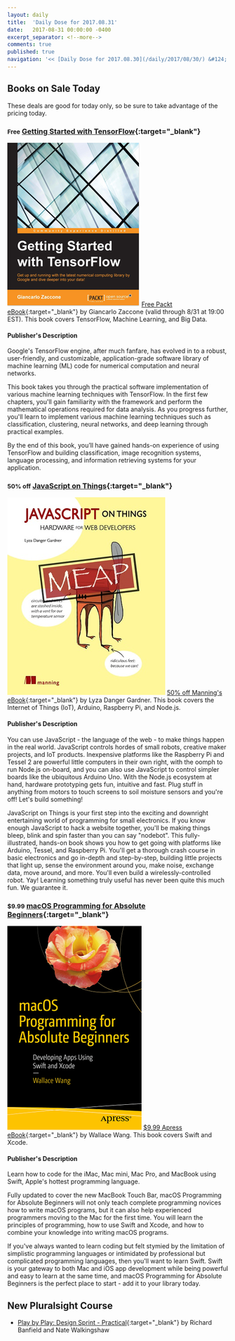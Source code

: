 ```yaml
---
layout: daily
title:  'Daily Dose for 2017.08.31'
date:   2017-08-31 00:00:00 -0400
excerpt_separator: <!--more-->
comments: true
published: true
navigation: '<< [Daily Dose for 2017.08.30](/daily/2017/08/30/) &#124; [Aug 2017](/daily/2017/08/) &#124; [2017](/daily/2017/) &#124; [Daily Dose for 2017.09.01](/daily/2017/09/01/) >>'
---
```

## Books on Sale Today ##
These deals are good for today only, so be sure to take advantage of the pricing today.

### <small>Free</small> [Getting Started with TensorFlow](https://www.packtpub.com/packt/offers/free-learning){:target="_blank"} ###
![Getting Started with TensorFlow](/assets/img/learning/packt/getting-started-with-tensorflow.jpg)
[Free Packt eBook](https://www.packtpub.com/packt/offers/free-learning){:target="_blank"} by Giancarlo Zaccone (valid through 8/31 at 19:00 EST). This book covers TensorFlow, Machine Learning, and Big Data.

#### Publisher's Description ####
Google's TensorFlow engine, after much fanfare, has evolved in to a robust, user-friendly, and customizable, application-grade software library of machine learning (ML) code for numerical computation and neural networks.

This book takes you through the practical software implementation of various machine learning techniques with TensorFlow. In the first few chapters, you'll gain familiarity with the framework and perform the mathematical operations required for data analysis. As you progress further, you'll learn to implement various machine learning techniques such as classification, clustering, neural networks, and deep learning through practical examples.

By the end of this book, you’ll have gained hands-on experience of using TensorFlow and building classification, image recognition systems, language processing, and information retrieving systems for your application.

### <small>50% off</small> [JavaScript on Things](https://www.manning.com/dotd){:target="_blank"} ###
![JavaScript on Things](/assets/img/learning/manning/JavaScript-on-Things-thumb.jpg)
[50% off Manning's eBook](https://www.packtpub.com/packt/offers/free-learning){:target="_blank"} by Lyza Danger Gardner. This book covers the Internet of Things (IoT), Arduino, Raspberry Pi, and Node.js.

#### Publisher's Description ####
You can use JavaScript - the language of the web - to make things happen in the real world. JavaScript controls hordes of small robots, creative maker projects, and IoT products. Inexpensive platforms like the Raspberry Pi and Tessel 2 are powerful little computers in their own right, with the oomph to run Node.js on-board, and you can also use JavaScript to control simpler boards like the ubiquitous Arduino Uno. With the Node.js ecosystem at hand, hardware prototyping gets fun, intuitive and fast. Plug stuff in anything from motors to touch screens to soil moisture sensors and you're off! Let's build something!

JavaScript on Things is your first step into the exciting and downright entertaining world of programming for small electronics. If you know enough JavaScript to hack a website together, you'll be making things bleep, blink and spin faster than you can say "nodebot". This fully-illustrated, hands-on book shows you how to get going with platforms like Arduino, Tessel, and Raspberry Pi. You'll get a thorough crash course in basic electronics and go in-depth and step-by-step, building little projects that light up, sense the environment around you, make noise, exchange data, move around, and more. You'll even build a wirelessly-controlled robot. Yay! Learning something truly useful has never been quite this much fun. We guarantee it.

### <small>$9.99</small> [macOS Programming for Absolute Beginners](http://www.apress.com/us/book/9781484226612){:target="_blank"} ###
![macOS Programming for Absolute Beginners](/assets/img/learning/apress/macos-programming-for-absolute-beginners.png)
[$9.99 Apress eBook](https://www.packtpub.com/packt/offers/free-learning){:target="_blank"} by Wallace Wang. This book covers Swift and Xcode.

#### Publisher's Description ####
Learn how to code for the iMac, Mac mini, Mac Pro, and MacBook using Swift, Apple's hottest programming language.

Fully updated to cover the new MacBook Touch Bar, macOS Programming for Absolute Beginners will not only teach complete programming novices how to write macOS programs, but it can also help experienced programmers moving to the Mac for the first time. You will learn the principles of programming, how to use Swift and Xcode, and how to combine your knowledge into writing macOS programs.

If you've always wanted to learn coding but felt stymied by the limitation of simplistic programming languages or intimidated by professional but complicated programming languages, then you'll want to learn Swift. Swift is your gateway to both Mac and iOS app development while being powerful and easy to learn at the same time, and macOS Programming for Absolute Beginners is the perfect place to start - add it to your library today.

## New Pluralsight Course ## 
* [Play by Play: Design Sprint - Practical](https://www.pluralsight.com/courses/play-by-play-sprint-design-practical){:target="_blank"} by Richard Banfield and Nate Walkingshaw
